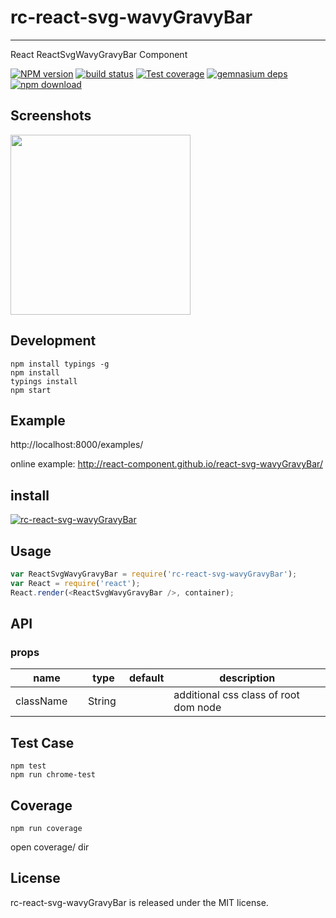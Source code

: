 # rc-react-svg-wavyGravyBar
---

React ReactSvgWavyGravyBar Component


[![NPM version][npm-image]][npm-url]
[![build status][travis-image]][travis-url]
[![Test coverage][coveralls-image]][coveralls-url]
[![gemnasium deps][gemnasium-image]][gemnasium-url]
[![npm download][download-image]][download-url]

[npm-image]: http://img.shields.io/npm/v/rc-react-svg-wavyGravyBar.svg?style=flat-square
[npm-url]: http://npmjs.org/package/rc-react-svg-wavyGravyBar
[travis-image]: https://img.shields.io/travis/react-component/react-svg-wavyGravyBar.svg?style=flat-square
[travis-url]: https://travis-ci.org/react-component/react-svg-wavyGravyBar
[coveralls-image]: https://img.shields.io/coveralls/react-component/react-svg-wavyGravyBar.svg?style=flat-square
[coveralls-url]: https://coveralls.io/r/react-component/react-svg-wavyGravyBar?branch=master
[gemnasium-image]: http://img.shields.io/gemnasium/react-component/react-svg-wavyGravyBar.svg?style=flat-square
[gemnasium-url]: https://gemnasium.com/react-component/react-svg-wavyGravyBar
[node-image]: https://img.shields.io/badge/node.js-%3E=_0.10-green.svg?style=flat-square
[node-url]: http://nodejs.org/download/
[download-image]: https://img.shields.io/npm/dm/rc-react-svg-wavyGravyBar.svg?style=flat-square
[download-url]: https://npmjs.org/package/rc-react-svg-wavyGravyBar


## Screenshots

<img src="" width="288"/>


## Development

```
npm install typings -g
npm install
typings install
npm start
```

## Example

http://localhost:8000/examples/


online example: http://react-component.github.io/react-svg-wavyGravyBar/


## install


[![rc-react-svg-wavyGravyBar](https://nodei.co/npm/rc-react-svg-wavyGravyBar.png)](https://npmjs.org/package/rc-react-svg-wavyGravyBar)


## Usage

```js
var ReactSvgWavyGravyBar = require('rc-react-svg-wavyGravyBar');
var React = require('react');
React.render(<ReactSvgWavyGravyBar />, container);
```

## API

### props

<table class="table table-bordered table-striped">
    <thead>
    <tr>
        <th style="width: 100px;">name</th>
        <th style="width: 50px;">type</th>
        <th style="width: 50px;">default</th>
        <th>description</th>
    </tr>
    </thead>
    <tbody>
        <tr>
          <td>className</td>
          <td>String</td>
          <td></td>
          <td>additional css class of root dom node</td>
        </tr>
    </tbody>
</table>


## Test Case

```
npm test
npm run chrome-test
```

## Coverage

```
npm run coverage
```

open coverage/ dir

## License

rc-react-svg-wavyGravyBar is released under the MIT license.

